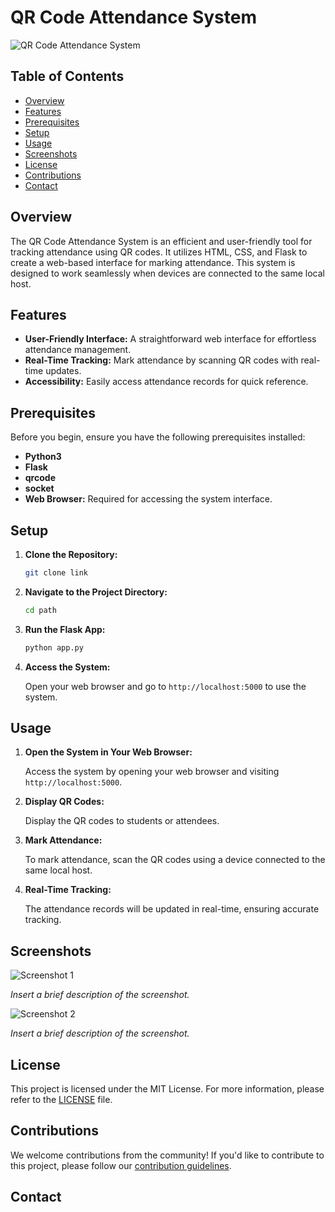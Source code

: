 # QR Code Attendance System

![QR Code Attendance System](insert_image_url_here)

## Table of Contents

- [Overview](#overview)
- [Features](#features)
- [Prerequisites](#prerequisites)
- [Setup](#setup)
- [Usage](#usage)
- [Screenshots](#screenshots)
- [License](#license)
- [Contributions](#contributions)
- [Contact](#contact)

## Overview

The QR Code Attendance System is an efficient and user-friendly tool for tracking attendance using QR codes. It utilizes HTML, CSS, and Flask to create a web-based interface for marking attendance. This system is designed to work seamlessly when devices are connected to the same local host.

## Features

- **User-Friendly Interface:** A straightforward web interface for effortless attendance management.
- **Real-Time Tracking:** Mark attendance by scanning QR codes with real-time updates.
- **Accessibility:** Easily access attendance records for quick reference.

## Prerequisites

Before you begin, ensure you have the following prerequisites installed:

- **Python3**
- **Flask**
- **qrcode**
- **socket**
- **Web Browser:** Required for accessing the system interface.

## Setup

1. **Clone the Repository:**

   ```bash
   git clone link
   ```

2. **Navigate to the Project Directory:**

   ```bash
   cd path
   ```



4. **Run the Flask App:**

   ```bash
   python app.py
   ```

5. **Access the System:**

   Open your web browser and go to `http://localhost:5000` to use the system.

## Usage

1. **Open the System in Your Web Browser:**

   Access the system by opening your web browser and visiting `http://localhost:5000`.


2. **Display QR Codes:**

   Display the QR codes to students or attendees.

3. **Mark Attendance:**

   To mark attendance, scan the QR codes using a device connected to the same local host.

4. **Real-Time Tracking:**

   The attendance records will be updated in real-time, ensuring accurate tracking.

## Screenshots

![Screenshot 1](insert_screenshot_url_here)

*Insert a brief description of the screenshot.*

![Screenshot 2](insert_screenshot_url_here)

*Insert a brief description of the screenshot.*

## License

This project is licensed under the MIT License. For more information, please refer to the [LICENSE](LICENSE) file.

## Contributions

We welcome contributions from the community! If you'd like to contribute to this project, please follow our [contribution guidelines](CONTRIBUTING.md).

## Contact